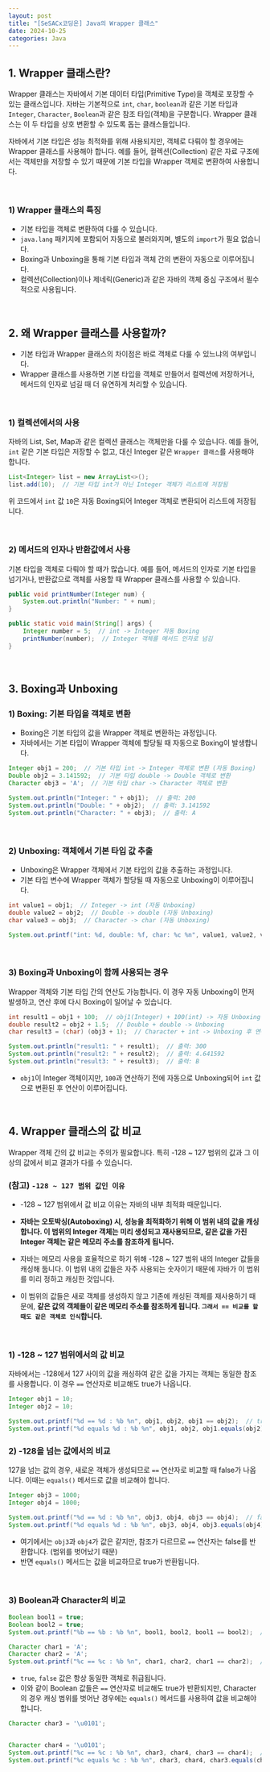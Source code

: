 ```yaml
---
layout: post  
title: "[SeSACx코딩온] Java의 Wrapper 클래스"  
date: 2024-10-25  
categories: Java
---
```


## 1. Wrapper 클래스란?

Wrapper 클래스는 자바에서 기본 데이터 타입(Primitive Type)을 객체로 포장할 수 있는 클래스입니다. 자바는 기본적으로 `int`, `char`, `boolean`과 같은 기본 타입과 `Integer`, `Character`, `Boolean`과 같은 참조 타입(객체)을 구분합니다. Wrapper 클래스는 이 두 타입을 상호 변환할 수 있도록 돕는 클래스들입니다.

자바에서 기본 타입은 성능 최적화를 위해 사용되지만, 객체로 다뤄야 할 경우에는 Wrapper 클래스를 사용해야 합니다. 예를 들어, 컬렉션(Collection) 같은 자료 구조에서는 객체만을 저장할 수 있기 때문에 기본 타입을 Wrapper 객체로 변환하여 사용합니다.

<br>

### 1) Wrapper 클래스의 특징

- 기본 타입을 객체로 변환하여 다룰 수 있습니다.
- `java.lang` 패키지에 포함되어 자동으로 불러와지며, 별도의 `import`가 필요 없습니다.
- Boxing과 Unboxing을 통해 기본 타입과 객체 간의 변환이 자동으로 이루어집니다.
- 컬렉션(Collection)이나 제네릭(Generic)과 같은 자바의 객체 중심 구조에서 필수적으로 사용됩니다.

<br>

## 2. 왜 Wrapper 클래스를 사용할까?

- 기본 타입과 Wrapper 클래스의 차이점은 바로 객체로 다룰 수 있느냐의 여부입니다. 
- Wrapper 클래스를 사용하면 기본 타입을 객체로 만들어서 컬렉션에 저장하거나, 메서드의 인자로 넘길 때 더 유연하게 처리할 수 있습니다.

<br>

### 1) 컬렉션에서의 사용

자바의 List, Set, Map과 같은 컬렉션 클래스는 객체만을 다룰 수 있습니다. 예를 들어, `int` 같은 기본 타입은 저장할 수 없고, 대신 Integer 같은 `Wrapper 클래스`를 사용해야 합니다.

```java
List<Integer> list = new ArrayList<>();
list.add(10);  // 기본 타입 int가 아닌 Integer 객체가 리스트에 저장됨
```

위 코드에서 `int` 값 `10`은 자동 Boxing되어 Integer 객체로 변환되어 리스트에 저장됩니다.

<br>

### 2) 메서드의 인자나 반환값에서 사용

기본 타입을 객체로 다뤄야 할 때가 많습니다. 예를 들어, 메서드의 인자로 기본 타입을 넘기거나, 반환값으로 객체를 사용할 때 Wrapper 클래스를 사용할 수 있습니다.

```java
public void printNumber(Integer num) {
    System.out.println("Number: " + num);
}

public static void main(String[] args) {
    Integer number = 5;  // int -> Integer 자동 Boxing
    printNumber(number);  // Integer 객체를 메서드 인자로 넘김
}
```

<br>

## 3. Boxing과 Unboxing

### 1) Boxing: 기본 타입을 객체로 변환

- Boxing은 기본 타입의 값을 Wrapper 객체로 변환하는 과정입니다. 
- 자바에서는 기본 타입이 Wrapper 객체에 할당될 때 자동으로 Boxing이 발생합니다.

```java
Integer obj1 = 200;  // 기본 타입 int -> Integer 객체로 변환 (자동 Boxing)
Double obj2 = 3.141592;  // 기본 타입 double -> Double 객체로 변환
Character obj3 = 'A';  // 기본 타입 char -> Character 객체로 변환

System.out.println("Integer: " + obj1);  // 출력: 200
System.out.println("Double: " + obj2);  // 출력: 3.141592
System.out.println("Character: " + obj3);  // 출력: A
```

<br>

### 2) Unboxing: 객체에서 기본 타입 값 추출

- Unboxing은 Wrapper 객체에서 기본 타입의 값을 추출하는 과정입니다. 
- 기본 타입 변수에 Wrapper 객체가 할당될 때 자동으로 Unboxing이 이루어집니다.

```java
int value1 = obj1;  // Integer -> int (자동 Unboxing)
double value2 = obj2;  // Double -> double (자동 Unboxing)
char value3 = obj3;  // Character -> char (자동 Unboxing)

System.out.printf("int: %d, double: %f, char: %c %n", value1, value2, value3);
```

<br>

### 3) Boxing과 Unboxing이 함께 사용되는 경우

Wrapper 객체와 기본 타입 간의 연산도 가능합니다. 이 경우 자동 Unboxing이 먼저 발생하고, 연산 후에 다시 Boxing이 일어날 수 있습니다.

```java
int result1 = obj1 + 100;  // obj1(Integer) + 100(int) -> 자동 Unboxing 후 연산
double result2 = obj2 + 1.5;  // Double + double -> Unboxing
char result3 = (char) (obj3 + 1);  // Character + int -> Unboxing 후 연산

System.out.println("result1: " + result1);  // 출력: 300
System.out.println("result2: " + result2);  // 출력: 4.641592
System.out.println("result3: " + result3);  // 출력: B
```
- `obj1`이 Integer 객체이지만, `100`과 연산하기 전에 자동으로 Unboxing되어 `int` 값으로 변환된 후 연산이 이루어집니다.

<br>

## 4. Wrapper 클래스의 값 비교

Wrapper 객체 간의 값 비교는 주의가 필요합니다. 특히 -128 ~ 127 범위의 값과 그 이상의 값에서 비교 결과가 다를 수 있습니다.

### (참고) `-128 ~ 127 범위 값인 이유`

- -128 ~ 127 범위에서 값 비교 이유는 자바의 내부 최적화 때문입니다. 

- **자바는 오토박싱(Autoboxing) 시, 성능을 최적화하기 위해 이 범위 내의 값을 캐싱합니다. 이 범위의 Integer 객체는 미리 생성되고 재사용되므로, 같은 값을 가진 Integer 객체는 같은 메모리 주소를 참조하게 됩니다.**

- 자바는 메모리 사용을 효율적으로 하기 위해 -128 ~ 127 범위 내의 Integer 값들을 캐싱해 둡니다. 이 범위 내의 값들은 자주 사용되는 숫자이기 때문에 자바가 이 범위를 미리 정하고 캐싱한 것입니다.

- 이 범위의 값들은 새로 객체를 생성하지 않고 기존에 캐싱된 객체를 재사용하기 때문에, **같은 값의 객체들이 같은 메모리 주소를 참조하게 됩니다. `그래서 == 비교를 할 때도 같은 객체로 인식`합니다.**

<br>

### 1) -128 ~ 127 범위에서의 값 비교

자바에서는 -128에서 127 사이의 값을 캐싱하여 같은 값을 가지는 객체는 동일한 참조를 사용합니다. 이 경우 `==` 연산자로 비교해도 true가 나옵니다.

```java
Integer obj1 = 10;
Integer obj2 = 10;

System.out.printf("%d == %d : %b %n", obj1, obj2, obj1 == obj2);  // true
System.out.printf("%d equals %d : %b %n", obj1, obj2, obj1.equals(obj2));  // true
```

### 2) -128을 넘는 값에서의 비교

127을 넘는 값의 경우, 새로운 객체가 생성되므로 `==` 연산자로 비교할 때 false가 나옵니다. 이때는 `equals()` 메서드로 값을 비교해야 합니다.

```java
Integer obj3 = 1000;
Integer obj4 = 1000;

System.out.printf("%d == %d : %b %n", obj3, obj4, obj3 == obj4);  // false
System.out.printf("%d equals %d : %b %n", obj3, obj4, obj3.equals(obj4));  // true
```

- 여기에서는 `obj3`과 `obj4`가 값은 같지만, 참조가 다르므로 `==` 연산자는 false를 반환합니다. (범위를 벗어났기 때문)
- 반면 `equals()` 메서드는 값을 비교하므로 true가 반환됩니다.

<br>

### 3) Boolean과 Character의 비교

```java
Boolean bool1 = true;
Boolean bool2 = true;
System.out.printf("%b == %b : %b %n", bool1, bool2, bool1 == bool2);  // true

Character char1 = 'A';
Character char2 = 'A';
System.out.printf("%c == %c : %b %n", char1, char2, char1 == char2);  // true
```
- `true`, `false` 값은 항상 동일한 객체로 취급됩니다.
- 이와 같이 Boolean 값들은 `==` 연산자로 비교해도 true가 반환되지만, Character의 경우 캐싱 범위를 벗어난 경우에는 `equals()` 메서드를 사용하여 값을 비교해야 합니다.

```java
Character char3 = '\u0101';


Character char4 = '\u0101';
System.out.printf("%c == %c : %b %n", char3, char4, char3 == char4);  // false
System.out.printf("%c equals %c : %b %n", char3, char4, char3.equals(char4));  // true
```